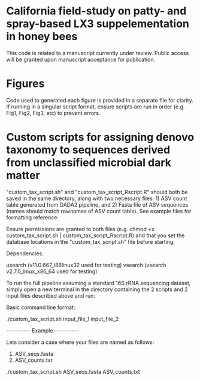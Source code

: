 # California field-study on patty- and spray-based LX3 suppelementation in honey bees

This code is related to a manuscript currently under review. Public access will be granted upon manuscript acceptance for publication. 

# Figures
Code used to generated each figure is provided in a separate file for clarity. If running in a singular script format, ensure scripts are run in order (e.g. Fig1, Fig2, Fig3, etc) to prevent errors.

# Custom scripts for assigning denovo taxonomy to sequences derived from unclassified microbial dark matter
"custom_tax_script.sh" and "custom_tax_script_Rscript.R" should both be saved in the same directory, along with two necessary files: 1) ASV count table generated from DADA2 pipeline, and 2) Fasta file of ASV sequences (names should match rownames of ASV count table). See example files for formatting reference.

Ensure permissions are granted to both files (e.g. chmod +x custom_tax_script.sh | custom_tax_script_Rscript.R) and that you set the database locations in the "custom_tax_script.sh" file before starting.

Dependencies:

usearch (v11.0.667_i86linux32 used for testing)
vsearch (vsearch v2.7.0_linux_x86_64 used for testing)

To run the full pipeline assuming a standard 16S rRNA sequencing dataset, simply open a new terminal in the directory containing the 2 scripts and 2 input files described above and run:

Basic command line format:

./custom_tax_script.sh input_file_1 input_file_2

---------- Example ----------
  
Lets consider a case where your files are named as follows:
  
1) ASV_seqs.fasta
2) ASV_counts.txt

./custom_tax_script.sh ASV_seqs.fasta ASV_counts.txt

